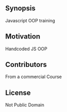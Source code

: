 ## Synopsis

Javascript OOP training


## Motivation

Handcoded JS OOP


## Contributors

From a commercial Course

## License

Not Public Domain

